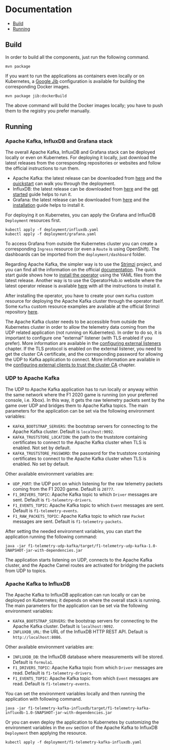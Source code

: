 # Documentation

* [Build](#build)
* [Running](#running)

## Build

In order to build all the components, just run the following command.

```shell
mvn package
```

If you want to run the applications as containers even locally or on Kubernetes, a [Google Jib](https://github.com/GoogleContainerTools/jib) configuration is available for building the corresponding Docker images.

```shell
mvn package jib:dockerBuild
```

The above command will build the Docker images locally; you have to push them to the registry you prefer manually.

## Running

### Apache Kafka, InfluxDB and Grafana stack

The overall Apache Kafka, InfluxDB and Grafana stack can be deployed locally or even on Kubernetes.
For deploying it locally, just download the latest releases from the corresponding repositories or websites and follow the official instructions to run them.

* Apache Kafka: the latest release can be downloaded from [here](https://kafka.apache.org/downloads) and the [quickstart](https://kafka.apache.org/quickstart) can walk you through the deployment.
* InfluxDB: the latest release can be downloaded from [here](https://portal.influxdata.com/downloads/) and the [get started](https://docs.influxdata.com/influxdb/v2.0/get-started/) guide helps to run it.
* Grafana:  the latest release can be downloaded from [here](https://grafana.com/grafana/download) and the [installation](https://grafana.com/docs/grafana/latest/installation/) guide helps to install it.

For deploying it on Kubernetes, you can apply the Grafana and InfluxDB `Deployment` resources first.

```shell
kubectl apply -f deployment/influxdb.yaml
kubectl apply -f deployment/grafana.yaml
```

To access Grafana from outside the Kubernetes cluster you can create a corresponding `Ingress` resource (or even a `Route` is using OpenShift).
The dashboards can be imported from the `deployment/dashboard` folder. 

Regarding Apache Kafka, the simpler way is to use the [Strimzi](https://strimzi.io/) project, and you can find all the information on the official [documentation](https://strimzi.io/documentation/).
The quick start guide shows how to [install the operator](https://strimzi.io/docs/operators/latest/quickstart.html#proc-install-product-str) using the YAML files from the latest release.
Another way is to use the OperatorHub.io website where the latest operator release is available [here](https://operatorhub.io/operator/strimzi-kafka-operator) with all the instructions to install it.  

After installing the operator, you have to create your own `Kafka` custom resource for deploying the Apache Kafka cluster through the operator itself.
Some `Kafka` custom resource examples are available at the official Strimzi repository [here](https://github.com/strimzi/strimzi-kafka-operator/tree/master/examples/kafka).

The Apache Kafka cluster needs to be accessible from outside the Kubernetes cluster in order to allow the telemetry data coming from the UDP related application (not running on Kubernetes).
In order to do so, it is important to configure one "external" listener (with TLS enabled if you prefer).
More information are available in the [configuring external listeners](https://strimzi.io/docs/operators/latest/using.html#assembly-configuring-external-listeners-str) chapter.
If the TLS protocol is enabled on the external listener, you need to get the cluster CA certificate, and the corresponding password for allowing the UDP to Kafka application to connect.
More information are available in the [configuring external clients to trust the cluster CA](https://strimzi.io/docs/operators/latest/using.html#configuring-external-clients-to-trust-cluster-ca-str) chapter.

### UDP to Apache Kafka

The UDP to Apache Kafka application has to run locally or anyway within the same network where the F1 2020 game is running (on your preferred console, i.e. Xbox).
In this way, it gets the raw telemetry packets sent by the game over UDP and bridges them to Apache Kafka topics.
The main parameters for the application can be set via the following environment variables:

* `KAFKA_BOOTSTRAP_SERVERS`: the bootstrap servers for connecting to the Apache Kafka cluster. Default is `localhost:9092`.
* `KAFKA_TRUSTSTORE_LOCATION`: the path to the truststore containing certificates to connect to the Apache Kafka cluster when TLS is enabled. Not set by default.
* `KAFKA_TRUSTSTORE_PASSWORD`: the password for the truststore containing certificates to connect to the Apache Kafka cluster when TLS is enabled. No set by default.

Other available environment variables are:

* `UDP_PORT`: the UDP port on which listening for the raw telemetry packets coming from the F1 2020 game. Default is `20777`.
* `F1_DRIVERS_TOPIC`: Apache Kafka topic to which `Driver` messages are sent. Default is `f1-telemetry-drivers`.
* `F1_EVENTS_TOPIC`: Apache Kafka topic to which `Event` messages are sent. Default is `f1-telemetry-events`.
* `F1_RAW_PACKETS_TOPIC`: Apache Kafka topic to which raw `Packet` messages are sent. Default is `f1-telemetry-packets`.

After setting the needed environment variables, you can start the application running the following command:

```shell
java -jar f1-telemetry-udp-kafka/target/f1-telemetry-udp-kafka-1.0-SNAPSHOT-jar-with-dependencies.jar
```

The application starts listening on UDP, connects to the Apache Kafka cluster, and the Apache Camel routes are activated for bridging the packets from UDP to topics.

### Apache Kafka to InfluxDB

The Apache Kafka to InfluxDB application can run locally or can be deployed on Kubernetes; it depends on where the overall stack is running.
The main parameters for the application can be set via the following environment variables:

* `KAFKA_BOOTSTRAP_SERVERS`: the bootstrap servers for connecting to the Apache Kafka cluster. Default is `localhost:9092`.
* `INFLUXDB_URL`: the URL of the InfluxDB HTTP REST API. Default is `http://localhost:8086`.

Other available environment variables are:

* `INFLUXDB_DB`: the InfluxDB database where measurements will be stored. Default is `formula1`.
* `F1_DRIVERS_TOPIC`: Apache Kafka topic from which `Driver` messages are read. Default is `f1-telemetry-drivers`. 
* `F1_EVENTS_TOPIC`: Apache Kafka topic from which `Event` messages are read. Default is `f1-telemetry-events`.

You can set the environment variables locally and then running the application with following command.

```shell
java -jar f1-telemetry-kafka-influxdb/target/f1-telemetry-kafka-influxdb-1.0-SNAPSHOT-jar-with-dependencies.jar
```

Or you can even deploy the application to Kubernetes by customizing the environment variables in the `env` section of the Apache Kafka to InfluxDB `Deployment` then applying the resource.

```shell
kubectl apply -f deployment/f1-telemetry-kafka-influxdb.yaml
```